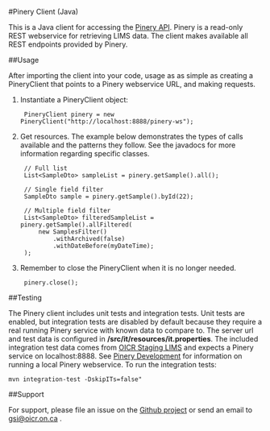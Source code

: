 #Pinery Client (Java)

This is a Java client for accessing the [Pinery API](https://wiki.oicr.on.ca/display/SEQPROD/Pinery+User+Guide). Pinery is a read-only REST webservice for retrieving LIMS data. The client makes available all REST endpoints provided by Pinery.

##Usage

After importing the client into your code, usage as as simple as creating a PineryClient that points to a Pinery webservice URL, and making requests.

1. Instantiate a PineryClient object:

        PineryClient pinery = new PineryClient("http://localhost:8888/pinery-ws");

2. Get resources. The example below demonstrates the types of calls available and the patterns they follow. See the javadocs for more information regarding specific classes.

        // Full list
        List<SampleDto> sampleList = pinery.getSample().all();
        
        // Single field filter
        SampleDto sample = pinery.getSample().byId(22);
        
        // Multiple field filter
        List<SampleDto> filteredSampleList = pinery.getSample().allFiltered(
            new SamplesFilter()
                .withArchived(false)
                .withDateBefore(myDateTime);
        );

3. Remember to close the PineryClient when it is no longer needed.

        pinery.close();

##Testing

The Pinery client includes unit tests and integration tests. Unit tests are enabled, but integration tests are disabled by default because they require a real running Pinery service with known data to compare to. The server url and test data is configured in **/src/it/resources/it.properties**. The included integration test data comes from [OICR Staging LIMS](http://plims3.res.oicr.on.ca) and expects a Pinery service on localhost:8888. See [Pinery Development](https://wiki.oicr.on.ca/display/SEQPROD/Pinery+Development) for information on running a local Pinery webservice. To run the integration tests:

    mvn integration-test -DskipITs=false"

##Support

For support, please file an issue on the [Github project](https://github.com/seqprodbio) or send an email to gsi@oicr.on.ca .

